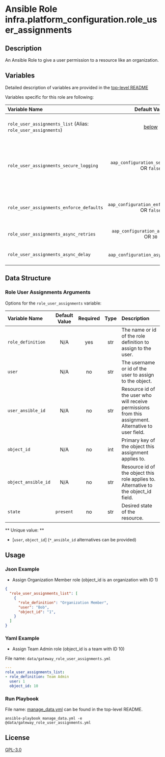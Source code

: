 # Ansible Role infra.platform_configuration.role_user_assignments

## Description

An Ansible Role to give a user permission to a resource like an organization.

## Variables

Detailed description of variables are provided in the [top-level README](../../README.md)

Variables specific for this role are following:

| Variable Name                                                    |                    Default Value                    | Required | Description                                                                                                                                                                  |                                                      |
|:-----------------------------------------------------------------|:---------------------------------------------------:|:--------:|:-----------------------------------------------------------------------------------------------------------------------------------------------------------------------------|:----------------------------------------------------:|
| `role_user_assignments_list` (Alias: `role_user_assignments`) |      [below](#role-user-assignments-arguments)      |   yes    | Data structure describing your organization entries described below.                                                                                                         |        [more](../../README.md#data-variables)        |
| `role_user_assignments_secure_logging`     |  `aap_configuration_secure_logging` OR `false`  |    no    | Whether or not to include the sensitive role_user_assignments role tasks in the log. Set this value to `True` if you will be providing your sensitive values from elsewhere. |   [more](../../README.md#secure-logging-variables)   |
| `role_user_assignments_enforce_defaults`   | `aap_configuration_enforce_defaults` OR `false` |    no    | Whether or not to enforce default option values on only the role_user_assignments role.                                                                                      |      [more](../../README.md#enforcing-defaults)      |
| `role_user_assignments_async_retries`      |    `aap_configuration_async_retries` OR `30`    |    no    | This variable sets the number of retries to attempt for the role.                                                                                                            | [more](../../README.md#asynchronous-retry-variables) |
| `role_user_assignments_async_delay`        |     `aap_configuration_async_delay` OR `1`      |    no    | This sets the delay between retries for the role.                                                                                                                            | [more](../../README.md#asynchronous-retry-variables) |

## Data Structure

### Role User Assignments Arguments

Options for the `role_user_assignments` variable:

| Variable Name       | Default Value | Required | Type | Description                                                                                           |
|:--------------------|:-------------:|:--------:|:----:|:------------------------------------------------------------------------------------------------------|
| `role_definition`   |      N/A      |   yes    | str  | The name or id of the role definition to assign to the user.                                          |
| `user`              |      N/A      |    no    | str  | The username or id of the user to assign to the object.                                               |
| `user_ansible_id`   |      N/A      |    no    | str  | Resource id of the user who will receive permissions from this assignment. Alternative to user field. |
| `object_id`         |      N/A      |    no    | int  | Primary key of the object this assignment applies to.                                                 |
| `object_ansible_id` |      N/A      |    no    | str  | Resource id of the object this role applies to. Alternative to the object_id field.                   |
| `state`             |   `present`   |    no    | str  | Desired state of the resource.                                                                        |

** Unique value: **

- [`user`, `object_id`] (`*_ansible_id` alternatives can be provided)

## Usage

### Json Example

- Assign Organization Member role (object_id is an organization with ID 1)

```json
{
  "role_user_assignments_list": [
    {
      "role_definition": "Organization Member",
      "user": "Bob",
      "object_id": "1",
    }
  ]
}
```

### Yaml Example

- Assign Team Admin role (object_id is a team with ID 10)

File name: `data/gateway_role_user_assignments.yml`

```yaml
---
role_user_assignments_list:
- role_definition: Team Admin
  user: 1
  object_id: 10
```

### Run Playbook

File name: [manage_data.yml](../../README.md#example-ansible-playbook) can be found in the top-level README.

```shell
ansible-playbook manage_data.yml -e @data/gateway_role_user_assignments.yml
```

## License

[GPL-3.0](https://github.com/redhat-cop/aap_configuration#licensing)
